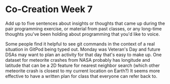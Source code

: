 # Co-Creation Week 7

Add up to five sentences about insights or thoughts
that came up during the pair programming exercise, or material from past classes,
or any long-time thoughts you've been holding about programming that you'd like to voice.

Some people find it helpful to see git commands in the context of a real situation in GitPod being typed out.
Monday was Veteran's Day and future DSAs may want to plan an activity for that day that's easy to make up.
One dataset for meteorite crashes from NASA probably has longitude and latitude that can be a 2D feature for nearest neighbor search (which other meteorite crash is closest to my current location on Earth?)
It seems more effective to have a written plan for class that everyone can refer back to.
